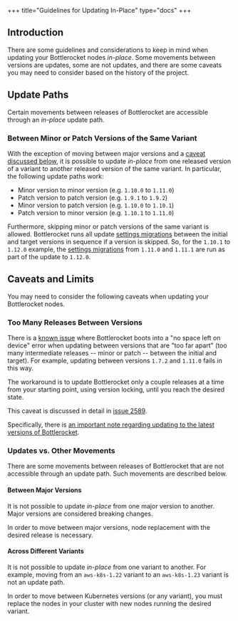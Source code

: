 +++
title="Guidelines for Updating In-Place"
type="docs"
+++

## Introduction

There are some guidelines and considerations to keep in mind when updating your Bottlerocket nodes _in-place_.
Some movements between versions are updates, some are not updates, and there are some caveats you may need to consider based on the history of the project.

## Update Paths

Certain movements between releases of Bottlerocket are accessible through an _in-place_ update path.

### Between Minor or Patch Versions of the Same Variant

With the exception of moving between major versions and a [caveat discussed below](#too-many-releases-between-versions), it is possible to update _in-place_ from one released version of a variant to another released version of the same variant.
In particular, the following update paths work:

- Minor version to minor version (e.g. `1.10.0` to `1.11.0`)
- Patch version to patch version (e.g. `1.9.1` to `1.9.2`)
- Minor version to patch version (e.g. `1.10.0` to `1.10.1`)
- Patch version to minor version (e.g. `1.10.1` to `1.11.0`)

Furthermore, skipping minor or patch versions of the same variant is allowed.
Bottlerocket runs all update [settings migrations](https://github.com/bottlerocket-os/bottlerocket/tree/develop/sources/api/migration#data-store-migration) between the initial and target versions in sequence if a version is skipped.
So, for the `1.10.1` to `1.12.0` example, the [settings migrations](https://github.com/bottlerocket-os/bottlerocket/tree/develop/sources/api/migration#data-store-migration) from `1.11.0` and `1.11.1` are run as part of the update to `1.12.0`.

## Caveats and Limits

You may need to consider the following caveats when updating your Bottlerocket nodes.

### Too Many Releases Between Versions

There is a [known issue](https://github.com/bottlerocket-os/bottlerocket/issues/2589) where Bottlerocket boots into a "no space left on device" error when updating between versions that are "too far apart" (too many intermediate releases -- minor or patch -- between the initial and target).
For example, updating between versions `1.7.2` and `1.11.0` fails in this way.

The workaround is to update Bottlerocket only a couple releases at a time from your starting point, using version locking, until you reach the desired state.

This caveat is discussed in detail in [issue 2589](https://github.com/bottlerocket-os/bottlerocket/issues/2589).

Specifically, there is [an important note regarding updating to the latest versions of Bottlerocket](https://github.com/bottlerocket-os/bottlerocket/issues/2589#issuecomment-1344941291).

### Updates vs. Other Movements

There are some movements between releases of Bottlerocket that are not accessible through an update path.
Such movements are described below.

#### Between Major Versions

It is not possible to update _in-place_ from one major version to another.
Major versions are considered breaking changes.

In order to move between major versions, node replacement with the desired release is necessary.

#### Across Different Variants

It is not possible to update _in-place_ from one variant to another.
For example, moving from an `aws-k8s-1.22` variant to an `aws-k8s-1.23` variant is not an update path.

In order to move between Kubernetes versions (or any variant), you must replace the nodes in your cluster with new nodes running the desired variant.
